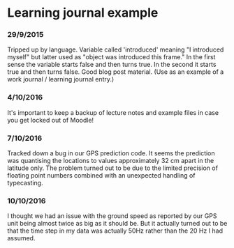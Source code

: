 # Learning journal example

### 29/9/2015

Tripped up by language. Variable called 'introduced' meaning "I introduced myself" but latter used as "object was introduced this frame." In the first sense the variable starts false and then turns true. In the second it starts true and then turns false. Good blog post material. (Use as an example of a work journal / learning journal entry.)

### 4/10/2016

It's important to keep a backup of lecture notes and example files in case you get locked out of Moodle!

### 7/10/2016

Tracked down a bug in our GPS prediction code. It seems the prediction was quantising the locations to values approximately 32 cm apart in the latitude only. The problem turned out to be due to the limited precision of floating point numbers combined with an unexpected handling of typecasting.

### 10/10/2016

I thought we had an issue with the ground speed as reported by our GPS unit being almost twice as big as it should be. But it actually turned out to be that the time step in my data was actually 50Hz rather than the 20 Hz I had assumed.
